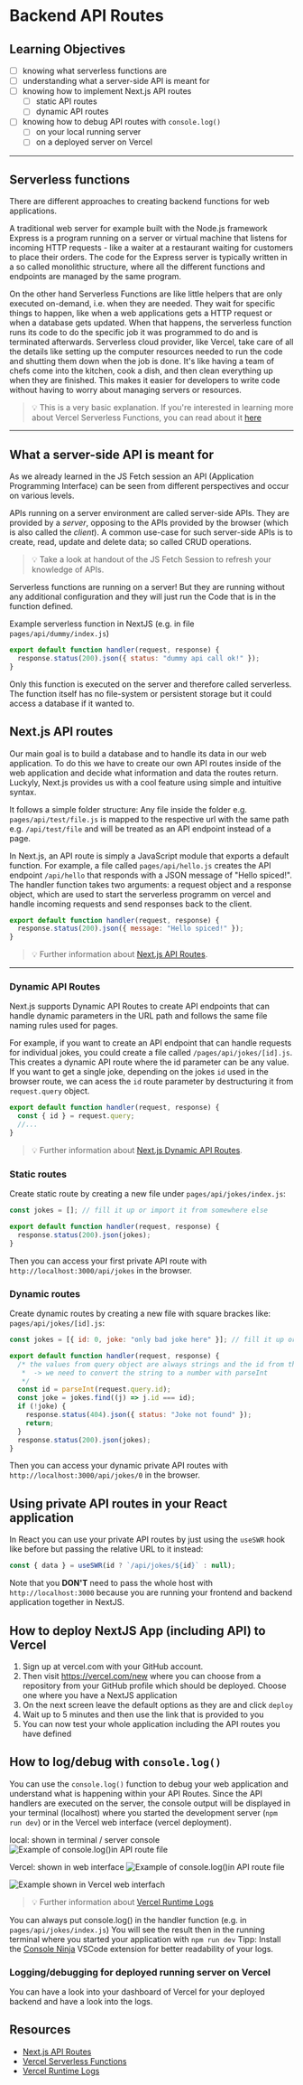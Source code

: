 # Backend API Routes

## Learning Objectives

- [ ] knowing what serverless functions are
- [ ] understanding what a server-side API is meant for
- [ ] knowing how to implement Next.js API routes
  - [ ] static API routes
  - [ ] dynamic API routes
- [ ] knowing how to debug API routes with `console.log()`
  - [ ] on your local running server
  - [ ] on a deployed server on Vercel

---

## Serverless functions

There are different approaches to creating backend functions for web applications.

A traditional web server for example built with the Node.js framework Express is a program running on a server or virtual machine that listens for incoming HTTP requests - like a waiter at a restaurant waiting for customers to place their orders. The code for the Express server is typically written in a so called monolithic structure, where all the different functions and endpoints are managed by the same program.

On the other hand Serverless Functions are like little helpers that are only executed on-demand, i.e. when they are needed. They wait for specific things to happen, like when a web applications gets a HTTP request or when a database gets updated. When that happens, the serverless function runs its code to do the specific job it was programmed to do and is terminated afterwards.
Serverless cloud provider, like Vercel, take care of all the details like setting up the computer resources needed to run the code and shutting them down when the job is done. It's like having a team of chefs come into the kitchen, cook a dish, and then clean everything up when they are finished. This makes it easier for developers to write code without having to worry about managing servers or resources.

> 💡 This is a very basic explanation. If you're interested in learning more about
> Vercel Serverless Functions, you can read about it [here](https://vercel.com/docs/concepts/functions/serverless-functions)

---

## What a server-side API is meant for

As we already learned in the JS Fetch session an API (Application Programming Interface) can be seen from different perspectives and occur on various levels.

APIs running on a server environment are called server-side APIs. They are provided by a _server_, opposing to the APIs provided by the browser (which is also called the _client_). A common use-case for such server-side APIs is to create, read, update and delete data; so called CRUD operations.

> 💡 Take a look at handout of the JS Fetch Session to refresh your knowledge of APIs.

Serverless functions are running on a server! But they are running without any additional configuration and they will just run the Code that is in the function defined.

Example serverless function in NextJS (e.g. in file `pages/api/dummy/index.js`)

```js
export default function handler(request, response) {
  response.status(200).json({ status: "dummy api call ok!" });
}
```

Only this function is executed on the server and therefore called serverless. The function itself has no file-system or persistent storage but it could access a database if it wanted to.

## Next.js API routes

Our main goal is to build a database and to handle its data in our web application. To do this we have to create our own API routes inside of the web application and decide what information and data the routes return. Luckyly, Next.js provides us with a cool feature using simple and intuitive syntax.

It follows a simple folder structure: Any file inside the folder e.g. `pages/api/test/file.js` is mapped to the respective url with the same path e.g. `/api/test/file` and will be treated as an API endpoint instead of a page.

In Next.js, an API route is simply a JavaScript module that exports a default function. For example, a file called `pages/api/hello.js` creates the API endpoint `/api/hello` that responds with a JSON message of "Hello spiced!". The handler function takes two arguments: a request object and a response object, which are used to start the serverless programm on vercel and handle incoming requests and send responses back to the client.

```js
export default function handler(request, response) {
  response.status(200).json({ message: "Hello spiced!" });
}
```

> 💡 Further information about [Next.js API Routes](https://nextjs.org/docs/api-routes/introduction).

---

### Dynamic API Routes

Next.js supports Dynamic API Routes to create API endpoints that can handle dynamic parameters in the URL path and follows the same file naming rules used for pages.

For example, if you want to create an API endpoint that can handle requests for individual jokes, you could create a file called `/pages/api/jokes/[id].js`. This creates a dynamic API route where the id parameter can be any value. If you want to get a single joke, depending on the jokes `id` used in the browser route, we can acess the `id` route parameter by destructuring it from `request.query` object.

```js
export default function handler(request, response) {
  const { id } = request.query;
  //...
}
```

> 💡 Further information about [Next.js Dynamic API Routes](https://nextjs.org/docs/api-routes/dynamic-api-routes).

### Static routes

Create static route by creating a new file under `pages/api/jokes/index.js`:

```js
const jokes = []; // fill it up or import it from somewhere else

export default function handler(request, response) {
  response.status(200).json(jokes);
}
```

Then you can access your first private API route with `http://localhost:3000/api/jokes` in the browser.

### Dynamic routes

Create dynamic routes by creating a new file with square brackes like: `pages/api/jokes/[id].js`:

```js
const jokes = [{ id: 0, joke: "only bad joke here" }]; // fill it up or import it from somewhere else

export default function handler(request, response) {
  /* the values from query object are always strings and the id from the jokes is a number
   *  -> we need to convert the string to a number with parseInt
   */
  const id = parseInt(request.query.id);
  const joke = jokes.find((j) => j.id === id);
  if (!joke) {
    response.status(404).json({ status: "Joke not found" });
    return;
  }
  response.status(200).json(jokes);
}
```

Then you can access your dynamic private API routes with `http://localhost:3000/api/jokes/0` in the browser.

## Using private API routes in your React application

In React you can use your private API routes by just using the `useSWR` hook like before but passing the relative URL to it instead:

```js
const { data } = useSWR(id ? `/api/jokes/${id}` : null);
```

Note that you **DON'T** need to pass the whole host with `http://localhost:3000` because you are running your frontend and backend application together in NextJS.

## How to deploy NextJS App (including API) to Vercel

1. Sign up at vercel.com with your GitHub account.
2. Then visit https://vercel.com/new where you can choose from a repository from your GitHub profile which should be deployed. Choose one where you have a NextJS application
3. On the next screen leave the default options as they are and click `deploy`
4. Wait up to 5 minutes and then use the link that is provided to you
5. You can now test your whole application including the API routes you have defined

## How to log/debug with `console.log()`

You can use the `console.log()` function to debug your web application and understand what is happening within your API Routes. Since the API handlers are executed on the server, the console output will be displayed in your terminal (localhost) where you started the development server (`npm run dev`) or in the Vercel web interface (vercel deployment).

local: shown in terminal / server console
![Example of `console.log()`in API route file](assets/log-messages-api-route-file.png)

Vercel: shown in web interface
![Example of `console.log()`in API route file](assets/log-messages-api-route-file-runtime-log.png)

![Example shown in Vercel web interfach](assets/vercel-runtime-log.png)

> 💡 Further information about [Vercel Runtime Logs](https://vercel.com/docs/concepts/observability/runtime-logs)

You can always put console.log() in the handler function (e.g. in `pages/api/jokes/index.js`)
You will see the result then in the running terminal where you started your application with `npm run dev`
Tipp: Install the [Console Ninja](https://marketplace.visualstudio.com/items?itemName=WallabyJs.console-ninja) VSCode extension for better readability of your logs.

### Logging/debugging for deployed running server on Vercel

You can have a look into your dashboard of Vercel for your deployed backend and have a look into the logs.

## Resources

- [Next.js API Routes](https://nextjs.org/docs/api-routes/introduction)
- [Vercel Serverless Functions](https://vercel.com/docs/concepts/functions/serverless-functions)
- [Vercel Runtime Logs](https://vercel.com/docs/concepts/observability/runtime-logs)
